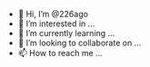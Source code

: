 - 👋 Hi, I’m @226ago
- 👀 I’m interested in ...
- 🌱 I’m currently learning ...
- 💞️ I’m looking to collaborate on ...
- 📫 How to reach me ...

<!---
226ago/226ago is a ✨ special ✨ repository because its `README.md` (this file) appears on your GitHub profile.
You can click the Preview link to take a look at your changes.
--->
